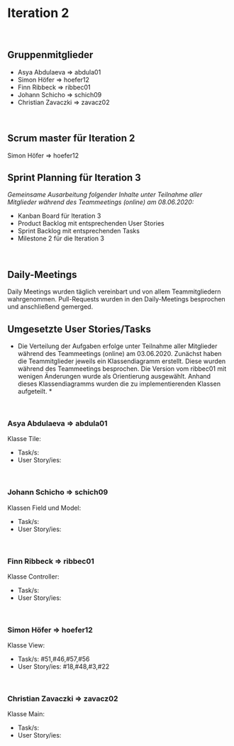 # Iteration 2
<br>

## Gruppenmitglieder
- Asya Abdulaeva => abdula01
- Simon Höfer => hoefer12
- Finn Ribbeck => ribbec01
- Johann Schicho => schich09
- Christian Zavaczki => zavacz02
<br>

## Scrum master für Iteration 2
Simon Höfer => hoefer12
<br>

## Sprint Planning für Iteration 3
*Gemeinsame Ausarbeitung folgender Inhalte unter Teilnahme aller Mitglieder während des Teammeetings (online) am 08.06.2020:*
- Kanban Board für Iteration 3
- Product Backlog mit entsprechenden User Stories
- Sprint Backlog mit entsprechenden Tasks
- Milestone 2 für die Iteration 3
<br>

## Daily-Meetings
Daily Meetings wurden täglich vereinbart und von allem Teammitgliedern wahrgenommen. Pull-Requests wurden in den Daily-Meetings besprochen und anschließend gemerged.
<br>

## Umgesetzte User Stories/Tasks
* Die Verteilung der Aufgaben erfolge unter Teilnahme aller Mitglieder während des Teammeetings (online) am 03.06.2020. Zunächst haben die Teammitglieder jeweils ein Klassendiagramm erstellt. Diese wurden während des Teammeetings besprochen. Die Version vom ribbec01 mit wenigen Änderungen wurde als Orientierung ausgewählt. Anhand dieses Klassendiagramms wurden die zu implementierenden Klassen aufgeteilt. *
<br>

### Asya Abdulaeva => abdula01
Klasse Tile:
<br>
- Task/s:
- User Story/ies:
<br>

### Johann Schicho => schich09
Klassen Field und Model:
<br>
- Task/s:
- User Story/ies:
<br>

### Finn Ribbeck => ribbec01
Klasse Controller:
<br>
- Task/s:
- User Story/ies:
<br>

### Simon Höfer => hoefer12
Klasse View: 
<br>
- Task/s: #51,#46,#57,#56
- User Story/ies: #18,#48,#3,#22
<br>

### Christian Zavaczki => zavacz02
Klasse Main:
<br>
- Task/s:
- User Story/ies:
<br>